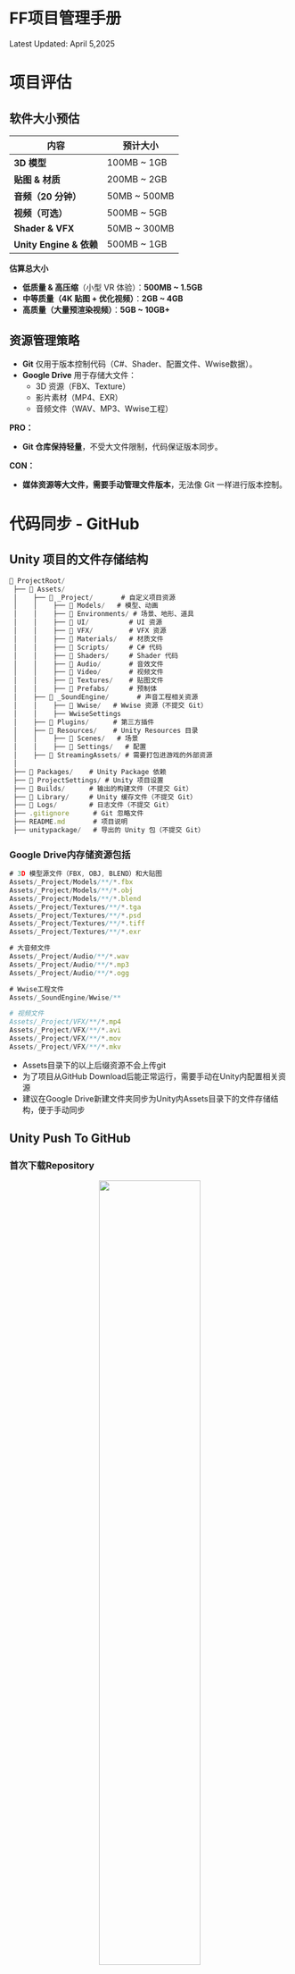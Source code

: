 # FF项目管理手册

Latest Updated: April 5,2025

# 项目评估

## 软件大小预估

| **内容** | **预计大小** |
| --- | --- |
| **3D 模型** | 100MB ~ 1GB |
| **贴图 & 材质** | 200MB ~ 2GB |
| **音频（20 分钟）** | 50MB ~ 500MB |
| **视频（可选）** | 500MB ~ 5GB |
| **Shader & VFX** | 50MB ~ 300MB |
| **Unity Engine & 依赖** | 500MB ~ 1GB |

**估算总大小**

- **低质量 & 高压缩**（小型 VR 体验）：**500MB ~ 1.5GB**
- **中等质量（4K 贴图 + 优化视频）**：**2GB ~ 4GB**
- **高质量（大量预渲染视频）**：**5GB ~ 10GB+**

## 资源管理策略

- **Git** 仅用于版本控制代码（C#、Shader、配置文件、Wwise数据）。
- **Google Drive** 用于存储大文件：
    - 3D 资源（FBX、Texture）
    - 影片素材（MP4、EXR）
    - 音频文件（WAV、MP3、Wwise工程）

**PRO：**

- **Git 仓库保持轻量**，不受大文件限制，代码保证版本同步。

**CON：**

- **媒体资源等大文件，需要手动管理文件版本**，无法像 Git 一样进行版本控制。

# 代码同步 - GitHub

## Unity 项目的文件存储结构

```jsx
📂 ProjectRoot/
 ├── 📂 Assets/
 │    ├── 📂 _Project/       # 自定义项目资源
 │    │    ├── 📂 Models/   # 模型、动画
 │    │    ├── 📂 Environments/ # 场景、地形、道具
 │    │    ├── 📂 UI/          # UI 资源
 │    │    ├── 📂 VFX/         # VFX 资源
 │    │    ├── 📂 Materials/   # 材质文件
 │    │    ├── 📂 Scripts/     # C# 代码
 │    │    ├── 📂 Shaders/     # Shader 代码
 │    │    ├── 📂 Audio/       # 音效文件
 │    │    ├── 📂 Video/       # 视频文件 
 │    │    ├── 📂 Textures/    # 贴图文件
 │    │    ├── 📂 Prefabs/     # 预制体
 │    ├── 📂 _SoundEngine/       # 声音工程相关资源
 │    │    ├── 📂 Wwise/   # Wwise 资源（不提交 Git）
 │    │    ├── WwiseSettings 
 │    ├── 📂 Plugins/      # 第三方插件
 │    ├── 📂 Resources/    # Unity Resources 目录
 │    │    ├── 📂 Scenes/   # 场景
 │    │    ├── 📂 Settings/   # 配置
 │    ├── 📂 StreamingAssets/ # 需要打包进游戏的外部资源
 │
 ├── 📂 Packages/    # Unity Package 依赖
 ├── 📂 ProjectSettings/ # Unity 项目设置
 ├── 📂 Builds/      # 输出的构建文件（不提交 Git）
 ├── 📂 Library/     # Unity 缓存文件（不提交 Git）
 ├── 📂 Logs/        # 日志文件（不提交 Git）
 ├── .gitignore      # Git 忽略文件
 ├── README.md       # 项目说明
 ├── unitypackage/   # 导出的 Unity 包（不提交 Git）
```

### **Google Drive内存储资源包括**

```jsx
# 3D 模型源文件（FBX, OBJ, BLEND）和大贴图
Assets/_Project/Models/**/*.fbx
Assets/_Project/Models/**/*.obj
Assets/_Project/Models/**/*.blend
Assets/_Project/Textures/**/*.tga
Assets/_Project/Textures/**/*.psd
Assets/_Project/Textures/**/*.tiff
Assets/_Project/Textures/**/*.exr

# 大音频文件
Assets/_Project/Audio/**/*.wav
Assets/_Project/Audio/**/*.mp3
Assets/_Project/Audio/**/*.ogg

# Wwise工程文件
Assets/_SoundEngine/Wwise/**

# 视频文件
Assets/_Project/VFX/**/*.mp4
Assets/_Project/VFX/**/*.avi
Assets/_Project/VFX/**/*.mov
Assets/_Project/VFX/**/*.mkv
```

- Assets目录下的以上后缀资源不会上传git
- 为了项目从GitHub Download后能正常运行，需要手动在Unity内配置相关资源
- 建议在Google Drive新建文件夹同步为Unity内Assets目录下的文件存储结构，便于手动同步

## Unity Push To GitHub

### 首次下载Repository

<p align="center">
  <img src="README/Screenshot_1.png" width="60%" />
</p>

<p align="center">
  <img src="README/Screenshot_2.png" width="60%" />
</p>


- 按照上述操作后Local Path下会新建一个用于GitHub同步的文件夹（本地Repository）
- 注意事项 ⚠️ 本地Repository需要添加`.gitignore`文件，用于控制上传到Git的数据
    
    `.gitignore` 需要：
    
    - **忽略不必要的 Unity 生成文件**（Library、Logs、Temp 等）。
    - **忽略 Mac & Windows 平台的系统文件**。
    - **保留需要共享的核心文件**（如 `Assets/`、`Packages/`、`ProjectSettings/`）。
    - **忽略上传Google Drive管理的资源。**
    
    可能Clone的时候自动下载有，但建议Double Check一下
    
    - **`.gitignore` 内容**
        
        ```jsx
        # --- Unity 相关 ---
        [Ll]ibrary/
        [Tt]emp/
        [Oo]bj/
        [Bb]uild/
        [Bb]uilds/
        [Ll]ogs/
        [Uu]serSettings/
        MemoryCaptures/
        
        # --- Visual Studio / JetBrains Rider (C# IDE) 相关 ---
        .vscode/
        *.csproj
        *.sln
        *.suo
        *.user
        *.userprefs
        *.pidb
        *.booproj
        *.svd
        *.pdb
        *.mdb
        *.opendb
        
        # --- Unity 的自动生成文件 ---
        *.pidb
        *.suo
        *.svd
        *.psess
        *.user
        *.userprefs
        *.unityproj
        *.sln
        *.log
        *.trace
        *.aps
        
        # --- 不提交 Unity 导出的包 ---
        *.unitypackage
        
        # --- 只提交 _Project 目录的必要文件 ---
        # 忽略 3D 模型源文件（FBX, OBJ, BLEND）和大贴图
        *.fbx
        *.obj
        *.blend
        *.tga
        *.psd
        *.tiff
        *.exr
        
        # 忽略大音频文件（存云盘）
        *.wav
        *.mp3
        *.ogg
        
        # Wwise工程文件（压缩后存云盘）
        Assets/_SoundEngine/Wwise/
        
        # 忽略视频文件（存云盘）
        *.mp4
        *.avi
        *.mov
        *.mkv
        
        # --- Mac 系统相关 ---
        .DS_Store
        ._*
        
        # --- Windows 系统相关 ---
        Thumbs.db
        Desktop.ini
        $RECYCLE.BIN/
        
        # --- 版本管理相关 ---
        .git/
        .gitignore
        *.gitkeep
        
        # --- 依赖管理 ---
        /Packages/com.unity.package-manager/
        
        ```
        
    - **在 Mac 上检查 `.gitignore`**
        - 快捷键`command` + `shift` + `.`
        - 看到**`.gitignore`**  文件，双击
            
            ![Screenshot](README/Screenshot_3.png)
            
        - 再次快捷键`command` + `shift` + `.` 恢复原状
    - **在 Win 上检查 `.gitignore`**
        - 看资源目录下有无**`.gitignore`**  文件，双击用text点开看

### 后续每次同步

**Download**

<p align="center">
  <img src="README/Screenshot_4.png" width="60%" />
</p>

- 选择Current Branch为main，点击Fetch origin

**Upload**

<p align="center">
  <img src="README/Screenshot_5.png" width="30%" />
</p>

- 勾选想要同步的Changes项，填写Summary，点击Commit to **main**（也可以改变Current Branch到分支，分支管理细节依据后续项目需求）
- 每次更新内容后建议Commit到分支先，确认无误后再合并到main
- 随后点击Push origin（跟Fetch origin在同一位置）
    
    ![Screenshot](README/Screenshot_6.png)
    
- ⚠️ **大文件（音频、图像）有更新注意同步到Google Drive**
    - **3D 资源**（FBX, OBJ, BLEND）：请存放到 Google Drive。
    - **高清贴图**（PSD, TGA, EXR）：请存放到 Google Drive，Git 只存 PNG 版本。
    - **音频文件**（WAV, MP3）：请存放到 Google Drive，Git 只存 OGG 或 AAC。
    - **视频文件**（MP4, MOV）：存 Google Drive，Git 仅存低分辨率参考版。

# Unity 插件同步

以下插件可能需要手动安装，可以在Unity-Window-Package Manager内Double Check

<p align="center">
  <img src="README/Screenshot_7.png" width="60%" />
</p>

1. Visual Effect Graph - 支持VFX
